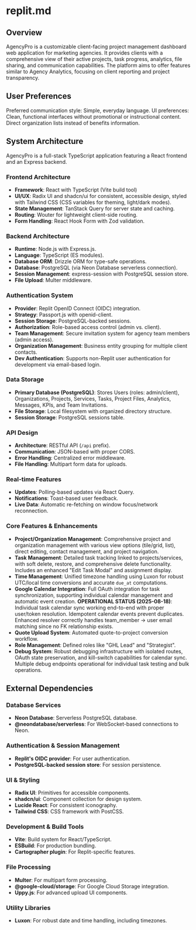 # replit.md

## Overview
AgencyPro is a customizable client-facing project management dashboard web application for marketing agencies. It provides clients with a comprehensive view of their active projects, task progress, analytics, file sharing, and communication capabilities. The platform aims to offer features similar to Agency Analytics, focusing on client reporting and project transparency.

## User Preferences
Preferred communication style: Simple, everyday language.
UI preferences: Clean, functional interfaces without promotional or instructional content. Direct organization lists instead of benefits information.

## System Architecture
AgencyPro is a full-stack TypeScript application featuring a React frontend and an Express backend.

### Frontend Architecture
- **Framework**: React with TypeScript (Vite build tool)
- **UI/UX**: Radix UI and shadcn/ui for consistent, accessible design, styled with Tailwind CSS (CSS variables for theming, light/dark modes).
- **State Management**: TanStack Query for server state and caching.
- **Routing**: Wouter for lightweight client-side routing.
- **Form Handling**: React Hook Form with Zod validation.

### Backend Architecture
- **Runtime**: Node.js with Express.js.
- **Language**: TypeScript (ES modules).
- **Database ORM**: Drizzle ORM for type-safe operations.
- **Database**: PostgreSQL (via Neon Database serverless connection).
- **Session Management**: express-session with PostgreSQL session store.
- **File Upload**: Multer middleware.

### Authentication System
- **Provider**: Replit OpenID Connect (OIDC) integration.
- **Strategy**: Passport.js with openid-client.
- **Session Storage**: PostgreSQL-backed sessions.
- **Authorization**: Role-based access control (admin vs. client).
- **Team Management**: Secure invitation system for agency team members (admin access).
- **Organization Management**: Business entity grouping for multiple client contacts.
- **Dev Authentication**: Supports non-Replit user authentication for development via email-based login.

### Data Storage
- **Primary Database (PostgreSQL)**: Stores Users (roles: admin/client), Organizations, Projects, Services, Tasks, Project Files, Analytics, Messages, KPIs, and Team Invitations.
- **File Storage**: Local filesystem with organized directory structure.
- **Session Storage**: PostgreSQL sessions table.

### API Design
- **Architecture**: RESTful API (`/api` prefix).
- **Communication**: JSON-based with proper CORS.
- **Error Handling**: Centralized error middleware.
- **File Handling**: Multipart form data for uploads.

### Real-time Features
- **Updates**: Polling-based updates via React Query.
- **Notifications**: Toast-based user feedback.
- **Live Data**: Automatic re-fetching on window focus/network reconnection.

### Core Features & Enhancements
- **Project/Organization Management**: Comprehensive project and organization management with various view options (tile/grid, list), direct editing, contact management, and project navigation.
- **Task Management**: Detailed task tracking linked to projects/services, with soft delete, restore, and comprehensive delete functionality. Includes an enhanced "Edit Task Modal" and assignment display.
- **Time Management**: Unified timezone handling using Luxon for robust UTC/local time conversions and accurate `due_at` computations.
- **Google Calendar Integration**: Full OAuth integration for task synchronization, supporting individual calendar management and automatic event creation. **OPERATIONAL STATUS (2025-08-18)**: Individual task calendar sync working end-to-end with proper user/token resolution. Idempotent calendar events prevent duplicates. Enhanced resolver correctly handles team_member → user email matching since no FK relationship exists.
- **Quote Upload System**: Automated quote-to-project conversion workflow.  
- **Role Management**: Defined roles like "GHL Lead" and "Strategist".
- **Debug System**: Robust debugging infrastructure with isolated routes, OAuth state preservation, and kill-switch capabilities for calendar sync. Multiple debug endpoints operational for individual task testing and bulk operations.

## External Dependencies

### Database Services
- **Neon Database**: Serverless PostgreSQL database.
- **@neondatabase/serverless**: For WebSocket-based connections to Neon.

### Authentication & Session Management
- **Replit's OIDC provider**: For user authentication.
- **PostgreSQL-backed session store**: For session persistence.

### UI & Styling
- **Radix UI**: Primitives for accessible components.
- **shadcn/ui**: Component collection for design system.
- **Lucide React**: For consistent iconography.
- **Tailwind CSS**: CSS framework with PostCSS.

### Development & Build Tools
- **Vite**: Build system for React/TypeScript.
- **ESBuild**: For production bundling.
- **Cartographer plugin**: For Replit-specific features.

### File Processing
- **Multer**: For multipart form processing.
- **@google-cloud/storage**: For Google Cloud Storage integration.
- **Uppy.js**: For advanced upload UI components.

### Utility Libraries
- **Luxon**: For robust date and time handling, including timezones.